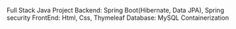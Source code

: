 Full Stack Java Project
Backend: Spring Boot(Hibernate, Data JPA), Spring security 
FrontEnd: Html, Css, Thymeleaf
Database: MySQL 
Containerization

